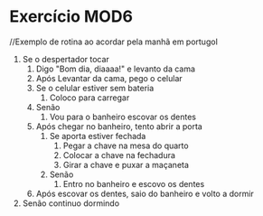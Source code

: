 # Exercício MOD6

//Exemplo de rotina ao acordar pela manhã em portugol

1. Se o despertador tocar
   1. Digo "Bom dia, diaaaa!" e levanto da cama
   2. Após Levantar da cama, pego o celular
   3. Se o celular estiver sem bateria
      1. Coloco para carregar
   4. Senão 
      1. Vou para o banheiro escovar os dentes
   5. Após chegar no banheiro, tento abrir a porta
      1. Se aporta estiver fechada
         1. Pegar a chave na mesa do quarto
         2. Colocar a chave na fechadura
         3. Girar a chave e puxar a maçaneta
      2. Senão 
         1. Entro no banheiro e escovo os dentes
   3. Após escovar os dentes, saio do banheiro e volto a dormir 
2. Senão continuo dormindo